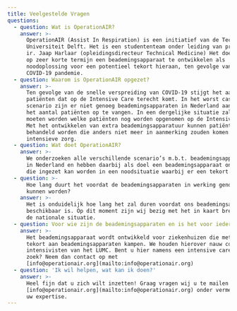 ```yaml
---
title: Veelgestelde Vragen
questions:
  - question: Wat is OperationAIR?
    answer: >-
      OperationAIR (Assist In Respiration) is een initiatief van de Technische
      Universiteit Delft. Het is een studententeam onder leiding van prof. dr.
      ir. Jaap Harlaar (opleidingsdirecteur Technical Medicine) Het doel is om
      op zeer korte termijn een beademingsapparaat te ontwikkelen als
      noodoplossing voor een potentieel tekort hieraan, ten gevolge van de
      COVID-19 pandemie.
  - question: Waarom is OperationAIR opgezet?
    answer: >-
      Ten gevolge van de snelle verspreiding van COVID-19 stijgt het aantal
      patiënten dat op de Intensive Care terecht komt. In het worst case
      scenario zijn er niet genoeg beademingsapparaten in Nederland aanwezig om
      het aantal patiënten op te vangen. In een dergelijke situatie zal besloten
      moeten worden welke patiënten nog worden opgenomen op de Intensive Care.
      Met het ontwikkelen van extra beademingsapparatuur kunnen patiënten
      behandeld worden die anders niet meer in aanmerking zouden komen voor deze
      intensieve zorg.
  - question: Wat doet OperationAIR?
    answer: >-
      We onderzoeken alle verschillende scenario’s m.b.t. beademingsapparatuur
      in Nederland en hebben daarbij als doel een beademingsapparaat ontwikkelen
      die ingezet kan worden in een noodsituatie waarbij er een tekort optreedt.
  - question: >-
      Hoe lang duurt het voordat de beademingsapparaten in werking genomen
      kunnen worden?
    answer: >-
      Het is onduidelijk hoe lang het zal duren voordat ons beademingsapparaat
      beschikbaar is. Op dit moment zijn wij bezig met het in kaart brengen van
      de nationale situatie.
  - question: Voor wie zijn de beademingsapparaten en is het voor iedereen beschikbaar?
    answer: >-
      Het beademingsapparaat wordt ontwikkeld voor ziekenhuizen die met een
      tekort aan beademingsapparaten kampen. We houden hierover nauw contact met
      intensivisten van het LUMC. Bent u hier namens een intensive care naar op
      zoek? Neem dan contact op met
      [info@operationair.org](mailto:info@operationair.org)
  - question: 'Ik wil helpen, wat kan ik doen?'
    answer: >-
      Heel fijn dat u zich wilt inzetten! Graag vragen wij u te mailen naar
      [info@operationair.org](mailto:info@operationair.org) onder vermelding van
      uw expertise.
---
```

